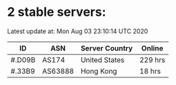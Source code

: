 # 2 stable servers:

Latest update at: Mon Aug 03 23:10:14 UTC 2020

| ID | ASN | Server Country | Online |
| -- | --- | -------------- | ------ |
| #.D09B | AS174 | United States | 229 hrs |
| #.33B9 | AS63888 | Hong Kong | 18 hrs |

